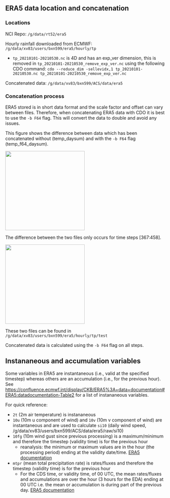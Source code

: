 ## ERA5 data location and concatenation

### Locations
NCI Repo: `/g/data/rt52/era5`
  
Hourly rainfall downloaded from ECMWF: `/g/data/xv83/users/bxn599/era5/hourly/tp`
  
- `tp_20210101-20210530.nc` is 4D and has an exp_ver dimension, this is removed in `tp_20210101-20210530_remove_exp_ver.nc` using the following CDO command: `cdo --reduce_dim -sellevidx,1 tp_20210101-20210530.nc tp_20210101-20210530_remove_exp_ver.nc` 
  
Concatenated data: `/g/data/xv83/bxn599/ACS/data/era5`
  
### Concatenation process
ERA5 stored is in short data format and the scale factor and offset can vary between files. 
Therefore, when concatenating ERA5 data with CDO it is best to use the `-b F64` flag. 
This will convert the data to double and avoid any issues.

This figure shows the difference between data which has been concatenated without (temp_daysum) and with the `-b F64` flag (temp_f64_daysum). 

<img src="https://user-images.githubusercontent.com/34051150/201275706-008fc951-fdc5-4d00-9edc-3d97c077d11d.png" width="250" height="250">

The difference between the two files only occurs for time steps [367:458].

<img src="https://user-images.githubusercontent.com/34051150/201282049-2c47a89b-5e73-45a4-967c-4118263a9c3d.png" width="250" height="250">

These two files can be found in `/g/data/xv83/users/bxn599/era5/hourly/tp/test`

Concatenated data is calculated using the `-b F64` flag on all steps.

## Instananeous and accumulation variables
Some variables in ERA5 are instantaneous (i.e., valid at the specified timestep) whereas others are an accumulation (i.e., for the previous hour). See https://confluence.ecmwf.int/display/CKB/ERA5%3A+data+documentation#ERA5:datadocumentation-Table2 for a list of instananeous variables.

For quick reference: 
- `2t` (2m air temperature) is instananeous
- `10u` (10m u component of wind) and `10v` (10m v component of wind) are instantaneous and are used to calculate `si10` (daily wind speed, /g/data/xv83/users/bxn599/ACS/data/era5/raw/si10)
- `10fg` (10m wind gust since previous processing) is a maximum/minimum and therefore the timestep (validity time) is for the previous hour
  - reanalysis: the minimum or maximum values are in the hour (the processing period) ending at the validity date/time. [ERA5 documentation](https://confluence.ecmwf.int/display/CKB/ERA5%3A+data+documentation#ERA5:datadocumentation-Minimum/maximumsincethepreviouspostprocessing)
- `mtpr` (mean total precipitation rate) is rates/fluxes and therefore the timestep (validity time) is for the previous hour
  - For the CDS time, or validity time, of 00 UTC, the mean rates/fluxes and accumulations are over the hour (3 hours for the EDA) ending at 00 UTC i.e. the mean or accumulation is during part of the previous day. [ERA5 documentation](https://confluence.ecmwf.int/display/CKB/ERA5%3A+data+documentation#ERA5:datadocumentation-Meanrates/fluxesandaccumulations)
